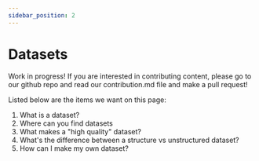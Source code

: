 ```yaml
---
sidebar_position: 2
---
```


# Datasets
Work in progress! If you are interested in contributing content, please go to our github repo and read our contribution.md file and make a pull request!

Listed below are the items we want on this page:
1. What is a dataset?
2. Where can you find datasets
3. What makes a "high quality" dataset?
4. What's the difference between a structure vs unstructured dataset?
5. How can I make my own dataset?